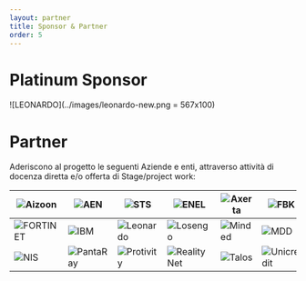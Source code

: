 ```yaml
---
layout: partner
title: Sponsor & Partner
order: 5
---
```


# Platinum Sponsor

![LEONARDO](../images/leonardo-new.png = 567x100)

# Partner

<!-- Aderiscono al progetto le seguenti Aziende e enti, anche attraverso la disponibilità di docenza diretta nell'attività didattica:

* ABB S.p.A.
* AITEK
* Aizoon
* Ansaldo Energia
* Ansaldo STS
* Deloitte
* Gruppo SIGLA
* IREN
* Kaspersky
* Leonardo
* RINA
* UniCredit.
*
--> 

Aderiscono al progetto le seguenti Aziende e enti, attraverso attività di docenza diretta e/o offerta di Stage/project work: 

<!--
* Aizoon
* Ansaldo Energia
* Ansaldo STS
* Axerta
* ENEL
* Fondazione Bruno Kessler
* FortiNet
* IBM
* Leonardo
* Losengo e Soliani, Studio Associato
* Minded Security
* Ministero della Difesa
* NIS
* PantaRay
* Protivity
* RealityNet
* TALOS
* Unicredit
* TBA ...
-->

|![Aizoon](../logo/aizoon.gif)  | ![AEN](../logo/Ansaldo_Energia.jpg)  |![STS](../logo/small_ansaldo_sts.gif)|![ENEL](../logo/Enel.jpg)| ![Axerta](../logo/small-axerta.jpg) | ![FBK](../logo/small_bruno_kessler.gif)
|---|---|---|---|---|---|
| ![FORTINET](../logo/fortinet.jpg)  | ![IBM](../logo/ibm.jpg)  | ![Leonardo](../logo/Leonardo.jpg)  | ![Losengo](../logo/losengo-soliani.gif)  | ![Minded](../logo/small_minded_security.gif)  | ![MDD](../logo/logo-ministero-difesa.jpg)  |
| ![NIS](../logo/NIS.gif)  | ![PantaRay](../logo/pantaray.jpg)  |   ![Protivity](../logo/protiviti.gif)| ![RealityNet](../logo/reality-net.jpg)  | ![Talos](../logo/small-talos.jpg)  |    ![Unicredit](../logo/UniCredit.jpg)|

<!-- 

{% for partner in site.data.partners %}
[![{{partner.name}}]({{ partner.img | prepend: "/logo/sponsor/" }}){:.img-responsive.center-block}]({{ partner.url }}){:.col-sm-3}{:target="_blank"}
{% endfor %}

-->
